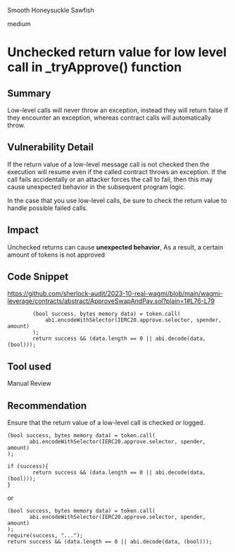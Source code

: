 Smooth Honeysuckle Sawfish

medium

# Unchecked return value for low level call in _tryApprove() function
## Summary
Low-level calls will never throw an exception, instead they will return false if they encounter an exception, whereas contract calls will automatically throw.

## Vulnerability Detail
If the return value of a low-level message call is not checked then the execution will resume even if the called contract throws an exception. If the call fails accidentally or an attacker forces the call to fail, then this may cause unexpected behavior in the subsequent program logic.

In the case that you use low-level calls, be sure to check the return value to handle possible failed calls.

## Impact
Unchecked returns can cause **unexpected behavior**, As a result, a certain amount of tokens is not approved

## Code Snippet
https://github.com/sherlock-audit/2023-10-real-wagmi/blob/main/wagmi-leverage/contracts/abstract/ApproveSwapAndPay.sol?plain=1#L76-L79
```solidity
        (bool success, bytes memory data) = token.call(
            abi.encodeWithSelector(IERC20.approve.selector, spender, amount)
        );
        return success && (data.length == 0 || abi.decode(data, (bool)));
```

## Tool used

Manual Review

## Recommendation
Ensure that the return value of a low-level call is checked or logged.

```solidity
(bool success, bytes memory data) = token.call(
       abi.encodeWithSelector(IERC20.approve.selector, spender, amount)
);

if (success){
        return success && (data.length == 0 || abi.decode(data, (bool)));
}
```

or 

```solidity
(bool success, bytes memory data) = token.call(
       abi.encodeWithSelector(IERC20.approve.selector, spender, amount)
);
require(success, "...");
return success && (data.length == 0 || abi.decode(data, (bool)));
```